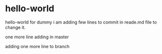 # hello-world
hello-world for dummy
 i am adding few lines to commit in reade.md file to change it.

one more line adding in master

adding one more line to branch
